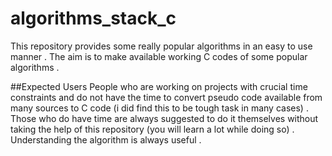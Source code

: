 # algorithms_stack_c
This repository provides some really popular algorithms in an easy to use manner . The aim is to make available working C codes of some popular algorithms . 

##Expected Users
People who are working on projects with crucial time constraints and do not have the time to convert pseudo code available from many sources to C code (i did find this to be tough task in many cases) . Those who do have time are always suggested to do it themselves without taking the help of this repository (you will learn a lot while doing so) . Understanding the algorithm is always useful .
